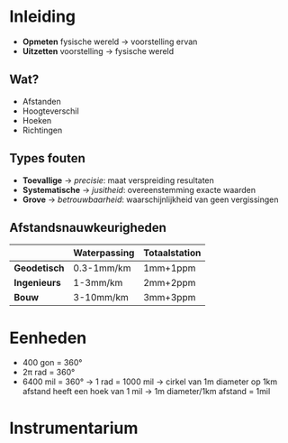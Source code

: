 # Inleiding
- **Opmeten** fysische wereld -> voorstelling ervan
- **Uitzetten** voorstelling -> fysische wereld
## Wat?
- Afstanden
- Hoogteverschil
- Hoeken
- Richtingen
## Types fouten
- **Toevallige**
	-> *precisie*: maat verspreiding resultaten
- **Systematische**
	-> *jusitheid*: overeenstemming exacte waarden
- **Grove**
	-> *betrouwbaarheid*: waarschijnlijkheid van geen vergissingen
## Afstandsnauwkeurigheden
|                | Waterpassing | Totaalstation |
| -------------- | ------------ | ------------- |
| **Geodetisch** | 0.3-1mm/km   | 1mm+1ppm      |
| **Ingenieurs** | 1-3mm/km     | 2mm+2ppm      |
| **Bouw**       | 3-10mm/km    | 3mm+3ppm      |
# Eenheden
- 400 gon = 360°
- 2π rad = 360°
- 6400 mil = 360°
	-> 1 rad = 1000 mil
	-> cirkel van 1m diameter op 1km afstand heeft een hoek van 1 mil
		-> 1m diameter/1km afstand = 1mil
# Instrumentarium